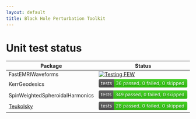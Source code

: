 ```yaml
---
layout: default
title: Black Hole Perturbation Toolkit
---
```


# Unit test status

| Package | Status |
| --- | --- |
| FastEMRIWaveforms | [![Testing FEW](https://github.com/BlackHolePerturbationToolkit/FastEMRIWaveforms/actions/workflows/python-unittest.yml/badge.svg?branch=master)](https://github.com/BlackHolePerturbationToolkit/FastEMRIWaveforms/actions/workflows/python-unittest.yml) |
| KerrGeodesics | [![KerrGeodesics unit test status](https://raw.githubusercontent.com/BlackHolePerturbationToolkit/KerrGeodesics/gh-pages/badges/master/testresult.svg)](https://github.com/BlackHolePerturbationToolkit/KerrGeodesics/actions/workflows/UnitTests.yml) |
| SpinWeightedSpheroidalHarmonics | [![SpinWeightedSpheroidalHarmonics unit test status](https://raw.githubusercontent.com/BlackHolePerturbationToolkit/SpinWeightedSpheroidalHarmonics/gh-pages/badges/master/testresult.svg)](https://github.com/BlackHolePerturbationToolkit/SpinWeightedSpheroidalHarmonics/actions/workflows/UnitTests.yml) |
| [Teukolsky](https://bhptoolkit.org/Teukolsky/) | [![Teukolsky unit test status](https://raw.githubusercontent.com/BlackHolePerturbationToolkit/Teukolsky/gh-pages/badges/master/testresult.svg)](https://github.com/BlackHolePerturbationToolkit/Teukolsky/actions/workflows/UnitTests.yml) |
